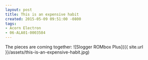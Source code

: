 ```yaml
---
layout: post
title: This is an expensive habit
created: 2015-05-09 09:51:00 -0800
tags:
- Acorn Electron
- 06-ALA01-0003584
---
```

The pieces are coming together:
![Slogger ROMbox Plus]({{ site.url }}/assets/this-is-an-expensive-habit.jpg)

